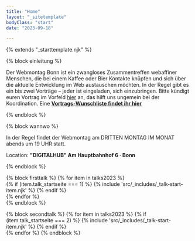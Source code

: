 ```yaml
---
title: "Home"
layout: "_sitetemplate"
bodyClass: "start"
date: "2023-09-18"

---
```


{% extends "_starttemplate.njk" %}


{% block einleitung %} 

Der Webmontag Bonn ist ein zwangloses Zusammentreffen webaffiner Menschen, die bei einem Kaffee oder Bier Kontakte kn&uuml;pfen und sich &uuml;ber die aktuelle Entwicklung im Web austauschen m&ouml;chten. In der Regel gibt es ein bis zwei Vortr&auml;ge &ndash; jeder ist eingeladen, sich einzubringen. Bitte k&uuml;ndigt euren Vortrag im Vorfeld [hier](mailto:welcome@wmbn.de) an, das hilft uns ungemein bei der Koordination. Eine **[Vortrags-Wunschliste findet ihr hier](/vortrags-wunschliste/)**  

{% endblock %}


{% block wannwo %} 

In der Regel findet der Webmontag am DRITTEN MONTAG IM MONAT abends um 19 UHR statt.

Location: **"DIGITALHUB" Am Hauptbahnhof 6 · Bonn** 

{% endblock %}


{% block firsttalk %}
    {% for item in talks2023 %}              
        {% if (item.talk_startseite === 1)  %} 
            {% include 'src/_includes/_talk-start-item.njk' %}
        {% endif %}        
    {% endfor %}    
{% endblock %}


{% block secondtalk %}
    {% for item in talks2023 %}
        {% if (item.talk_startseite === 2)  %} 
            {% include 'src/_includes/_talk-start-item.njk' %}
        {% endif %}        
    {% endfor %}
{% endblock %}

 